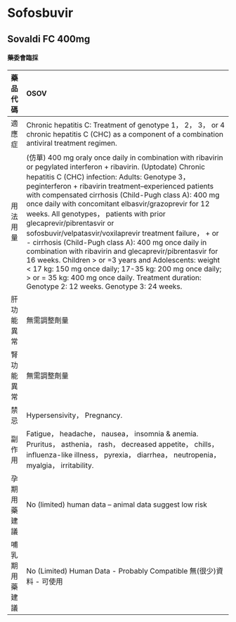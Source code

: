 # Sofosbuvir

## Sovaldi FC 400mg

#### 藥委會臨採

| 藥品代碼       | OSOV                                                                                                                                                                                                                                                                                                                                                                                                                                                                                                                                                                                                                                                                                                                                                                                                                      |
|:---------------|:--------------------------------------------------------------------------------------------------------------------------------------------------------------------------------------------------------------------------------------------------------------------------------------------------------------------------------------------------------------------------------------------------------------------------------------------------------------------------------------------------------------------------------------------------------------------------------------------------------------------------------------------------------------------------------------------------------------------------------------------------------------------------------------------------------------------------|
| 適應症         | Chronic hepatitis C: Treatment of genotype 1， 2， 3， or 4 chronic hepatitis C (CHC) as a component of a combination antiviral treatment regimen.                                                                                                                                                                                                                                                                                                                                                                                                                                                                                                                                                                                                                                                                        |
| 用法用量       | (仿單) 400 mg oraly once daily in combination with ribavirin or pegylated interferon + ribavirin. (Uptodate) Chronic hepatitis C (CHC) infection: Adults: Genotype 3， peginterferon + ribavirin treatment–experienced patients with compensated cirrhosis (Child-Pugh class A): 400 mg once daily with concomitant elbasvir/grazoprevir for 12 weeks. All genotypes， patients with prior glecaprevir/pibrentasvir or sofosbuvir/velpatasvir/voxilaprevir treatment failure， + or - cirrhosis (Child-Pugh class A): 400 mg once daily in combination with ribavirin and glecaprevir/pibrentasvir for 16 weeks. Children > or =3 years and Adolescents: weight < 17 kg: 150 mg once daily; 17-35 kg: 200 mg once daily; > or = 35 kg: 400 mg once daily. Treatment duration: Genotype 2: 12 weeks. Genotype 3: 24 weeks. |
| 肝功能異常     | 無需調整劑量                                                                                                                                                                                                                                                                                                                                                                                                                                                                                                                                                                                                                                                                                                                                                                                                              |
| 腎功能異常     | 無需調整劑量                                                                                                                                                                                                                                                                                                                                                                                                                                                                                                                                                                                                                                                                                                                                                                                                              |
| 禁忌           | Hypersensivity， Pregnancy.                                                                                                                                                                                                                                                                                                                                                                                                                                                                                                                                                                                                                                                                                                                                                                                               |
| 副作用         | Fatigue， headache， nausea， insomnia & anemia. Pruritus， asthenia， rash， decreased appetite， chills， influenza-like illness， pyrexia， diarrhea， neutropenia， myalgia， irritability.                                                                                                                                                                                                                                                                                                                                                                                                                                                                                                                                                                                                                           |
| 孕期用藥建議   | No (limited) human data – animal data suggest low risk                                                                                                                                                                                                                                                                                                                                                                                                                                                                                                                                                                                                                                                                                                                                                                    |
| 哺乳期用藥建議 | No (Limited) Human Data - Probably Compatible 無(很少)資料 - 可使用                                                                                                                                                                                                                                                                                                                                                                                                                                                                                                                                                                                                                                                                                                                                                       |

